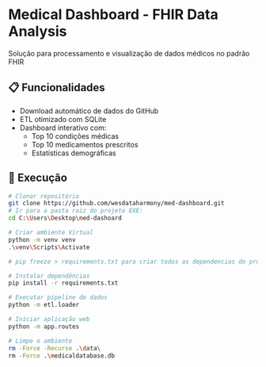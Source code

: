 # Medical Dashboard - FHIR Data Analysis
Solução para processamento e visualização de dados médicos no padrão FHIR

## 📋 Funcionalidades
- Download automático de dados do GitHub
- ETL otimizado com SQLite
- Dashboard interativo com:
  - Top 10 condições médicas
  - Top 10 medicamentos prescritos
  - Estatísticas demográficas

## 🚀 Execução
```bash
# Clonar repositório
git clone https://github.com/wesdataharmony/med-dashboard.git
# Ir para a pasta raiz do projeto EXE:
cd C:\Users\Desktop\med-dashoard

# Criar ambiente Virtual
python -m venv venv
.\venv\Scripts\Activate

# pip freeze > requirements.txt para criar todos as dependencias do projeto

# Instalar dependências
pip install -r requirements.txt

# Executar pipeline de dados
python -m etl.loader

# Iniciar aplicação web
python -m app.routes

# Limpe o ambiente
rm -Force -Recurse .\data\
rm -Force .\medicaldatabase.db
